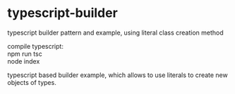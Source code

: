 # typescript-builder  
typescript builder pattern and example, using literal class creation method  

compile typescript:  
npm run tsc   
node index  

typescript based builder example, which allows to use literals to create new objects of types.  


